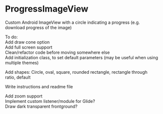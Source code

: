 # ProgressImageView  
Custom Android ImageView with a circle indicating a progress (e.g. download progress of the image)  
  
To do:  
Add draw cone option  
Add full screen support  
Clean/refactor code before moving somewhere else  
Add initialization class, to set default parameters (may be useful when using multiple themes)  
  
Add shapes: Circle, oval, square, rounded rectangle, rectangle through ratio, default  
  
Write instructions and readme file  
  
Add zoom support  
Implement custom listener/module for Glide?  
Draw dark transparent frontground?  
